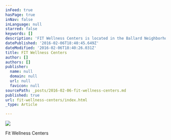 ```yaml
---
inFeed: true
hasPage: true
inNav: false
inLanguage: null
starred: false
keywords: []
description: 'FIT Wellness Centers is located in the Ballard Neighborhood, and focuses on improving your health and well being naturally, so you can continue working and enjoying life.'
datePublished: '2016-02-06T18:40:45.649Z'
dateModified: '2016-02-06T18:40:26.031Z'
title: FIT Wellness Centers
author: []
authors: []
publisher:
  name: null
  domain: null
  url: null
  favicon: null
sourcePath: _posts/2016-02-06-fit-wellness-centers.md
published: true
url: fit-wellness-centers/index.html
_type: Article

---
```

![](https://the-grid-user-content.s3-us-west-2.amazonaws.com/4a894a05-3b22-4356-adae-5d39de542a68.png)

Fit Wellness Centers